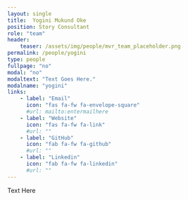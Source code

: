 ```yaml
---
layout: single
title:  Yogini Mukund Oke
position: Story Consultant
role: "team"
header:
    teaser: /assets/img/people/mvr_team_placeholder.png
permalink: /people/yogini
type: people
fullpage: "no"
modal: "no"
modaltext: "Text Goes Here."
modalname: "yogini"
links:
    - label: "Email"
      icon: "fas fa-fw fa-envelope-square"
      #url: mailto:entermailhere
    - label: "Website"
      icon: "fas fa-fw fa-link"
      #url: ""
    - label: "GitHub"
      icon: "fab fa-fw fa-github"
      #url: ""
    - label: "Linkedin"
      icon: "fab fa-fw fa-linkedin"
      #url: ""
---
```


Text Here


